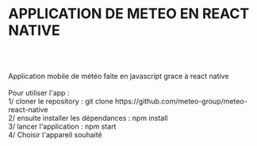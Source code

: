 <h1>APPLICATION DE METEO EN REACT NATIVE</h1>
<br><br>
<p>
Application mobile de météo faite en javascript grace à react native
<br><br>
Pour utiliser l'app :
<br>
1/ cloner le repository : git clone https://github.com/meteo-group/meteo-react-native
<br>
2/ ensuite installer les dépendances : npm install
<br>
3/ lancer l'application : npm start
<br>
4/ Choisir l'appareil souhaité
</p>
